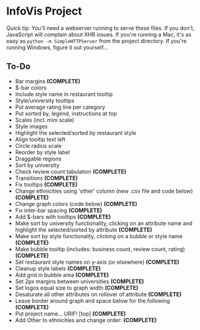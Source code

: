 # InfoVis Project

Quick tip: You'll need a webserver running to serve these files.  If you don't, JavaScript will complain about XHR issues.  If you're running a Mac, it's as easy as `python -m SimpleHTTPServer` from the project directory.  If you're running Windows, figure it out yourself...

## To-Do ##

- Bar margins **(COMPLETE)**
- $-bar colors
- Include style name in restaurant tooltip
- Style/university tooltips
- Put average rating line per category
- Put sorted by, legend, instructions at top
- Scales (incl. mini scale)
- Style images
- Highlight the selected/sorted by restaurant style
- Align tooltip text left
- Circle radius scale
- Reorder by style label
- Draggable regions
- Sort by university
- Check review count tabulation **(COMPLETE)**
- Transitions **(COMPLETE)**
- Fix tooltips **(COMPLETE)**
- Change ethnicities using 'other' column (new .csv file and code below) **(COMPLETE)**
- Change graph colors (code below) **(COMPLETE)**
- Fix inter-bar spacing **(COMPLETE)**
- Add $-bars with tooltips **(COMPLETE)**
- Make sort by university functionality, clicking on an attribute name and highlight the selected/sorted by attribute **(COMPLETE)**
- Make sort by style functionality, clicking on a bubble or style name **(COMPLETE)**
- Make bubble tooltip (includes: business count, review count, rating) **(COMPLETE)**
- Set restaurant style names on y-axis (or elsewhere) **(COMPLETE)**
- Cleanup style labels **(COMPLETE)**
- Add grid in bubble area **(COMPLETE)**
- Set 2px margins between universities **(COMPLETE)**
- Set logos equal size to graph width **(COMPLETE)**
- Desaturate all other attributes on rollover of attribute **(COMPLETE)**
- Leave border around graph and space below for the following **(COMPLETE)**
- Put project name... URIF! [top] **(COMPLETE)**
- Add Other to ethnicities and change order: **(COMPLETE)**